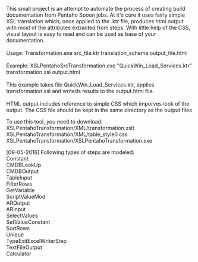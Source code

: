This small project is an attempt to automate the process of creating build documentation from Pentaho Spoon jobs. At it's core it uses fairly simple XSL translation which, once applied to the .ktr file, produces html output with most of the attributes extracted from steps. With little help of the CSS, visual layout is easy to read and can be used as base of your documentation.
<br/><br/>
Usage: Transformation.exe src_file.ktr translation_schema output_file.html
<br/><br/>
Example: XSLPentahoSrcTransformation.exe "QuickWin_Load_Services.ktr" transformation.xsl output.html
<br/><br/>
This example takes file QuickWin_Load_Services.ktr, applies transformation.xsl and writeds results to the output.html file.
<br/><br/>
HTML output includes reference to simple CSS which imporves look of the output. The CSS file should be kept in the same directory as the output files

To use this tool, you need to download:<br/>
XSLPentahoTransformation/XML/transformation.xslt<br/>
XSLPentahoTransformation/XML/table_style0.css<br/>
XSLPentahoTransformation/XSLPentahoTransformation.exe<br/>

[09-05-2016]
Following types of steps are modeled:</br>
Constant<br/>
CMDBLookUp<br/>
CMDBOutput<br/>
TableInput<br/>
FilterRows<br/>
GetVariable<br/>
ScriptValueMod<br/>
AROutput<br/>
ARInput<br/>
SelectValues<br/>
SetValueConstant<br/>
SortRows<br/>
Unique<br/>
TypeExitExcelWriterStep<br/>
TextFileOutput<br/>
Calculator<br/>